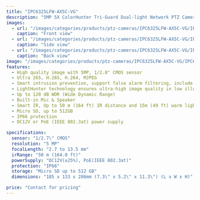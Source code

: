 ```yaml
---
title: "IPC6325LFW-AX5C-VG"
description: "5MP 5X ColorHunter Tri-Guard Dual-light Network PTZ Camera"
images:
  - url: "/images/categories/products/ptz-cameras/IPC6325LFW-AX5C-VG/IPC6325LFW-AX5C-VG2.png"
    caption: "Front view"
  - url: "/images/categories/products/ptz-cameras/IPC6325LFW-AX5C-VG/IPC6325LFW-AX5C-VG.png"
    caption: "Side view"
  - url: "/images/categories/products/ptz-cameras/IPC6325LFW-AX5C-VG/IPC6325LFW-AX5C-VG1.png"
    caption: "Back view"
image: "/images/categories/products/ptz-cameras/IPC6325LFW-AX5C-VG/IPC6325LFW-AX5C-VG2.png"
features:
  - High quality image with 5MP, 1/2.8" CMOS sensor
  - Ultra 265, H.265, H.264, MJPEG
  - Smart intrusion prevention, support false alarm filtering, include Cross Line, Intrusion, Enter Area, Leave Area detection
  - LightHunter technology ensures ultra-high image quality in low illumination environment
  - Up to 120 dB WDR (Wide Dynamic Range)
  - Built-in Mic & Speaker
  - Smart IR, Up to 50 m (164 ft) IR distance and 15m (49 ft) warm light distance
  - Micro SD, up to 512GB
  - IP66 protection
  - DC12V or PoE (IEEE 802.3at) power supply

specifications:
  sensor: "1/2.7\" CMOS"
  resolution: "5 MP"
  focalLength: "2.7 to 13.5 mm"
  irRange: "50 m (164.0 ft)"
  powerSupply: "DC12V(±25%), PoE(IEEE 802.3at)"
  protection: "IP66"
  storage: "Micro SD up to 512 GB"
  dimensions: "185 x 133 x 286mm (7.3\" x 5.2\" x 11.3\") (L x W x H)"

price: "Contact for pricing"
---
```

